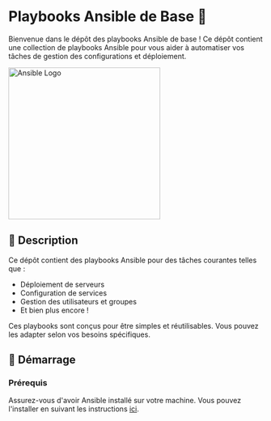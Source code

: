 # Playbooks Ansible de Base 🚀

Bienvenue dans le dépôt des playbooks Ansible de base ! Ce dépôt contient une collection de playbooks Ansible pour vous aider à automatiser vos tâches de gestion des configurations et déploiement.

<img src="https://upload.wikimedia.org/wikipedia/commons/thumb/2/24/Ansible_logo.svg/832px-Ansible_logo.svg.png" alt="Ansible Logo" width="300"/>

## 📜 Description

Ce dépôt contient des playbooks Ansible pour des tâches courantes telles que :

- Déploiement de serveurs
- Configuration de services
- Gestion des utilisateurs et groupes
- Et bien plus encore !

Ces playbooks sont conçus pour être simples et réutilisables. Vous pouvez les adapter selon vos besoins spécifiques.

## 🚀 Démarrage

### Prérequis

Assurez-vous d'avoir Ansible installé sur votre machine. Vous pouvez l'installer en suivant les instructions [ici](https://docs.ansible.com/ansible/latest/installation_guide/intro_installation.html).
